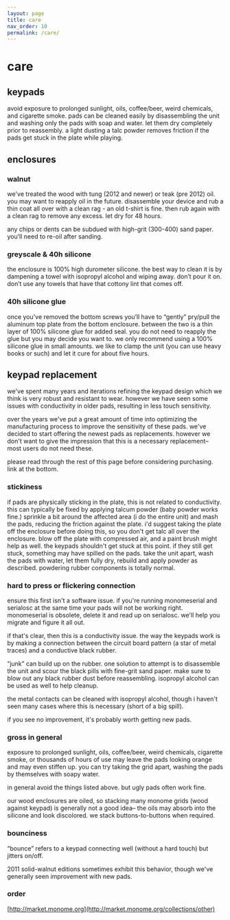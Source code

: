 ```yaml
---
layout: page
title: care
nav_order: 10
permalink: /care/
---
```


# care

## keypads

avoid exposure to prolonged sunlight, oils, coffee/beer, weird chemicals, and cigarette smoke. pads can be cleaned easily by disassembling the unit and washing only the pads with soap and water. let them dry completely prior to reassembly. a light dusting a talc powder removes friction if the pads get stuck in the plate while playing.

## enclosures

### walnut

we've treated the wood with tung (2012 and newer) or teak (pre 2012) oil. you may want to reapply oil in the future. disassemble your device and rub a thin coat all over with a clean rag - an old t-shirt is fine. then rub again with a clean rag to remove any excess. let dry for 48 hours.

any chips or dents can be subdued with high-grit (300-400) sand paper. you’ll need to re-oil after sanding.

### greyscale & 40h silicone

the enclosure is 100% high durometer silicone. the best way to clean it is by dampening a towel with isopropyl alcohol and wiping away. don’t pour it on. don’t use any towels that have that cottony lint that comes off.

### 40h silicone glue

once you’ve removed the bottom screws you’ll have to “gently” pry/pull the aluminum top plate from the bottom enclosure. between the two is a thin layer of 100% silicone glue for added seal. you do not need to reapply the glue but you may decide you want to. we only recommend using a 100% silicone glue in small amounts. we like to clamp the unit (you can use heavy books or such) and let it cure for about five hours.

## keypad replacement

we've spent many years and iterations refining the keypad design which we think is very robust and resistant to wear. however we have seen some issues with conductivity in older pads, resulting in less touch sensitivity.

over the years we've put a great amount of time into optimizing the manufacturing process to improve the sensitivity of these pads. we've decided to start offering the newest pads as replacements. however we don't want to give the impression that this is a necessary replacement– most users do not need these.

please read through the rest of this page before considering purchasing. link at the bottom.

### stickiness

if pads are physically sticking in the plate, this is not related to conductivity. this can typically be fixed by applying talcum powder (baby powder works fine.) sprinkle a bit around the affected area (i do the entire unit) and mash the pads, reducing the friction against the plate. i'd suggest taking the plate off the enclosure before doing this, so you don't get talc all over the enclosure. blow off the plate with compressed air, and a paint brush might help as well. the keypads shouldn't get stuck at this point. if they still get stuck, something may have spilled on the pads. take the unit apart, wash the pads with water, let them fully dry, rebuild and apply powder as described. powdering rubber components is totally normal.

### hard to press or flickering connection

ensure this first isn't a software issue. if you're running monomeserial and serialosc at the same time your pads will not be working right. monomeserial is obsolete, delete it and read up on serialosc. we'll help you migrate and figure it all out.

if that's clear, then this is a conductivity issue. the way the keypads work is by making a connection between the circuit board pattern (a star of metal traces) and a conductive black rubber.

“junk” can build up on the rubber. one solution to attempt is to disassemble the unit and scour the black pills with fine-grit sand paper. make sure to blow out any black rubber dust before reassembling. isopropyl alcohol can be used as well to help cleanup.

the metal contacts can be cleaned with isopropyl alcohol, though i haven't seen many cases where this is necessary (short of a big spill).

if you see no improvement, it's probably worth getting new pads.

### gross in general

exposure to prolonged sunlight, oils, coffee/beer, weird chemicals, cigarette smoke, or thousands of hours of use may leave the pads looking orange and may even stiffen up. you can try taking the grid apart, washing the pads by themselves with soapy water.

in general avoid the things listed above. but ugly pads often work fine.

our wood enclosures are oiled, so stacking many monome grids (wood against keypad) is generally not a good idea– the oils may absorb into the silicone and look discolored. we stack buttons-to-buttons when required.

### bounciness

“bounce” refers to a keypad connecting well (without a hard touch) but jitters on/off.

2011 solid-walnut editions sometimes exhibit this behavior, though we've generally seen improvement with new pads.

### order

[http://market.monome.org](http://market.monome.org/collections/other)
